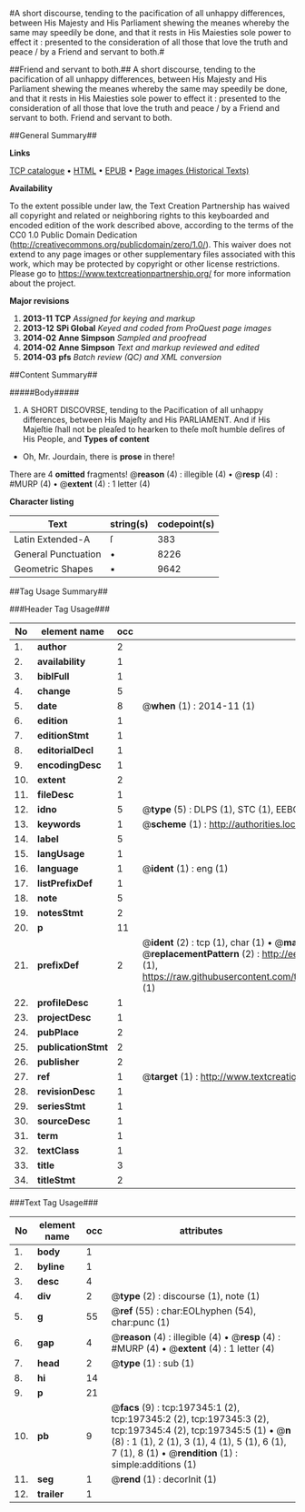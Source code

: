 #A short discourse, tending to the pacification of all unhappy differences, between His Majesty and His Parliament shewing the meanes whereby the same may speedily be done, and that it rests in His Maiesties sole power to effect it : presented to the consideration of all those that love the truth and peace / by a Friend and servant to both.#

##Friend and servant to both.##
A short discourse, tending to the pacification of all unhappy differences, between His Majesty and His Parliament shewing the meanes whereby the same may speedily be done, and that it rests in His Maiesties sole power to effect it : presented to the consideration of all those that love the truth and peace / by a Friend and servant to both.
Friend and servant to both.

##General Summary##

**Links**

[TCP catalogue](http://www.ota.ox.ac.uk/tcp/)  • 
[HTML](http://tei.it.ox.ac.uk/tcp/Texts-HTML/free/B29/B29779.html)  • 
[EPUB](http://tei.it.ox.ac.uk/tcp/Texts-EPUB/free/B29/B29779.epub) • 
[Page images (Historical Texts)](https://historicaltexts.jisc.ac.uk/eebo-12244486e)

**Availability**

To the extent possible under law, the Text Creation Partnership has waived all copyright and related or neighboring rights to this keyboarded and encoded edition of the work described above, according to the terms of the CC0 1.0 Public Domain Dedication (http://creativecommons.org/publicdomain/zero/1.0/). This waiver does not extend to any page images or other supplementary files associated with this work, which may be protected by copyright or other license restrictions. Please go to https://www.textcreationpartnership.org/ for more information about the project.

**Major revisions**

1. __2013-11__ __TCP__ *Assigned for keying and markup*
1. __2013-12__ __SPi Global__ *Keyed and coded from ProQuest page images*
1. __2014-02__ __Anne Simpson__ *Sampled and proofread*
1. __2014-02__ __Anne Simpson__ *Text and markup reviewed and edited*
1. __2014-03__ __pfs__ *Batch review (QC) and XML conversion*

##Content Summary##

#####Body#####

1. A SHORT DISCOVRSE, tending to the Pacification of all unhappy differences, between His Majeſty and His PARLIAMENT.
And if His Majeſtie ſhall not be pleaſed to hearken to theſe moſt humble deſires of His People, and 
**Types of content**

  * Oh, Mr. Jourdain, there is **prose** in there!

There are 4 **omitted** fragments! 
 @__reason__ (4) : illegible (4)  •  @__resp__ (4) : #MURP (4)  •  @__extent__ (4) : 1 letter (4)

**Character listing**


|Text|string(s)|codepoint(s)|
|---|---|---|
|Latin Extended-A|ſ|383|
|General Punctuation|•|8226|
|Geometric Shapes|▪|9642|

##Tag Usage Summary##

###Header Tag Usage###

|No|element name|occ|attributes|
|---|---|---|---|
|1.|__author__|2||
|2.|__availability__|1||
|3.|__biblFull__|1||
|4.|__change__|5||
|5.|__date__|8| @__when__ (1) : 2014-11 (1)|
|6.|__edition__|1||
|7.|__editionStmt__|1||
|8.|__editorialDecl__|1||
|9.|__encodingDesc__|1||
|10.|__extent__|2||
|11.|__fileDesc__|1||
|12.|__idno__|5| @__type__ (5) : DLPS (1), STC (1), EEBO-CITATION (1), OCLC (1), VID (1)|
|13.|__keywords__|1| @__scheme__ (1) : http://authorities.loc.gov/ (1)|
|14.|__label__|5||
|15.|__langUsage__|1||
|16.|__language__|1| @__ident__ (1) : eng (1)|
|17.|__listPrefixDef__|1||
|18.|__note__|5||
|19.|__notesStmt__|2||
|20.|__p__|11||
|21.|__prefixDef__|2| @__ident__ (2) : tcp (1), char (1)  •  @__matchPattern__ (2) : ([0-9\-]+):([0-9IVX]+) (1), (.+) (1)  •  @__replacementPattern__ (2) : http://eebo.chadwyck.com/downloadtiff?vid=$1&page=$2 (1), https://raw.githubusercontent.com/textcreationpartnership/Texts/master/tcpchars.xml#$1 (1)|
|22.|__profileDesc__|1||
|23.|__projectDesc__|1||
|24.|__pubPlace__|2||
|25.|__publicationStmt__|2||
|26.|__publisher__|2||
|27.|__ref__|1| @__target__ (1) : http://www.textcreationpartnership.org/docs/. (1)|
|28.|__revisionDesc__|1||
|29.|__seriesStmt__|1||
|30.|__sourceDesc__|1||
|31.|__term__|1||
|32.|__textClass__|1||
|33.|__title__|3||
|34.|__titleStmt__|2||


###Text Tag Usage###

|No|element name|occ|attributes|
|---|---|---|---|
|1.|__body__|1||
|2.|__byline__|1||
|3.|__desc__|4||
|4.|__div__|2| @__type__ (2) : discourse (1), note (1)|
|5.|__g__|55| @__ref__ (55) : char:EOLhyphen (54), char:punc (1)|
|6.|__gap__|4| @__reason__ (4) : illegible (4)  •  @__resp__ (4) : #MURP (4)  •  @__extent__ (4) : 1 letter (4)|
|7.|__head__|2| @__type__ (1) : sub (1)|
|8.|__hi__|14||
|9.|__p__|21||
|10.|__pb__|9| @__facs__ (9) : tcp:197345:1 (2), tcp:197345:2 (2), tcp:197345:3 (2), tcp:197345:4 (2), tcp:197345:5 (1)  •  @__n__ (8) : 1 (1), 2 (1), 3 (1), 4 (1), 5 (1), 6 (1), 7 (1), 8 (1)  •  @__rendition__ (1) : simple:additions (1)|
|11.|__seg__|1| @__rend__ (1) : decorInit (1)|
|12.|__trailer__|1||

